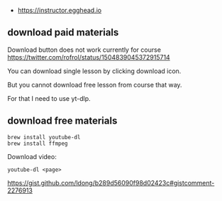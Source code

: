 - https://instructor.egghead.io

## download paid materials

Download button does not work currently for course https://twitter.com/rofrol/status/1504839045372915714

You can download single lesson by clicking download icon.

But you cannot download free lesson from course that way.

For that I need to use yt-dlp.

## download free materials

```
brew install youtube-dl
brew install ffmpeg
```

Download video:

`youtube-dl <page>`

https://gist.github.com/ldong/b289d56090f98d02423c#gistcomment-2276913
